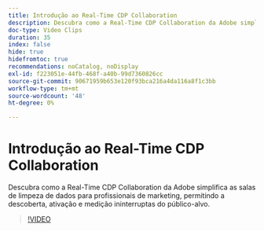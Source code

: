 ```yaml
---
title: Introdução ao Real-Time CDP Collaboration
description: Descubra como a Real-Time CDP Collaboration da Adobe simplifica as salas de limpeza de dados para profissionais de marketing, permitindo a descoberta, ativação e medição ininterruptas do público-alvo.
doc-type: Video Clips
duration: 35
index: false
hide: true
hidefromtoc: true
recommendations: noCatalog, noDisplay
exl-id: f223051e-44fb-468f-a40b-99d7360826cc
source-git-commit: 90671959b653e120f93bca216a4da116a8f1c3bb
workflow-type: tm+mt
source-wordcount: '48'
ht-degree: 0%

---
```


# Introdução ao Real-Time CDP Collaboration

Descubra como a Real-Time CDP Collaboration da Adobe simplifica as salas de limpeza de dados para profissionais de marketing, permitindo a descoberta, ativação e medição ininterruptas do público-alvo.

<!-- 65_OS511_3442426_34_introduction-to-realtime-cdp-collaboration -->
>[!VIDEO](https://video.tv.adobe.com/v/3458279/?learn=on&enablevpops=true)
